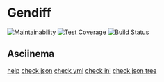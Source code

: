 # Gendiff

[![Maintainability](https://api.codeclimate.com/v1/badges/573ec228c56dff127ce7/maintainability)](https://codeclimate.com/github/nzleonid/project-lvl2-s401/maintainability) [![Test Coverage](https://api.codeclimate.com/v1/badges/573ec228c56dff127ce7/test_coverage)](https://codeclimate.com/github/nzleonid/project-lvl2-s401/test_coverage)
[![Build Status](https://travis-ci.org/nzleonid/project-lvl2-s401.svg?branch=master)](https://travis-ci.org/nzleonid/project-lvl2-s401)
## Asciinema
[help](https://asciinema.org/a/JF5Xb6mbyqRStBUx1MQeUefKe)
[check json](https://asciinema.org/a/fEOEugbyjBXxshlJLhhJXrl8s)
[check yml](https://asciinema.org/a/jzxrt76STKqCYSQNXkYcJkU89)
[check ini](https://asciinema.org/a/6yYaKZOuw8awNnRbsu5GdLYo7)
[check json tree](https://asciinema.org/a/ubYQy3PyjnB4HIpMctfvRoM2S)
